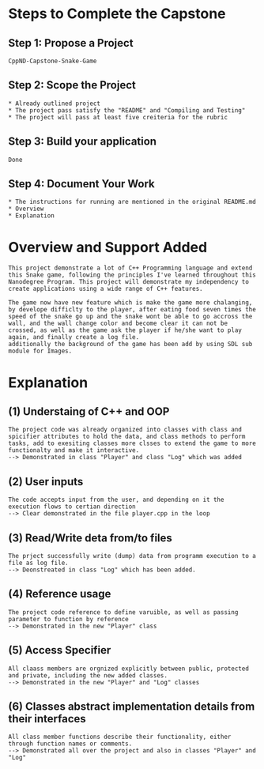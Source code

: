 


# Steps to Complete the Capstone

## Step 1: Propose a Project

```
CppND-Capstone-Snake-Game
```

## Step 2: Scope the Project

```
* Already outlined project
* The project pass satisfy the "README" and "Compiling and Testing" 
* The project will pass at least five creiteria for the rubric
```

## Step 3: Build your application

```
Done
```

## Step 4: Document Your Work

```
* The instructions for running are mentioned in the original README.md
* Overview
* Explanation 
```

# Overview and Support Added 

```
This project demonstrate a lot of C++ Programming language and extend this Snake game, following the principles I've learned throughout this Nanodegree Program. This project will demonstrate my independency to create applications using a wide range of C++ features.

The game now have new feature which is make the game more chalanging, by develope difficlty to the player, after eating food seven times the speed of the snake go up and the snake wont be able to go accross the wall, and the wall change color and become clear it can not be crossed, as well as the game ask the player if he/she want to play again, and finally create a log file.
additionally the background of the game has been add by using SDL sub module for Images.
```

# Explanation

## (1) Understaing of C++ and OOP  
```
The project code was already organized into classes with class and spicifier attributes to hold the data, and class methods to perform tasks, add to exesiting classes more clsses to extend the game to more functionalty and make it interactive. 
--> Demonstrated in class "Player" and class "Log" which was added
```

## (2) User inputs
```
The code accepts input from the user, and depending on it the execution flows to certian direction
--> Clear demonstrated in the file player.cpp in the loop
```

## (3) Read/Write deta from/to files
```
The prject successfully write (dump) data from programm execution to a file as log file. 
--> Deonstreated in class "Log" which has been added.
```

## (4) Reference usage
```
The project code reference to define varuible, as well as passing parameter to function by reference
--> Demonstrated in the new "Player" class
```

## (5) Access Specifier 
```
All claass members are orgnized explicitly between public, protected and private, including the new added classes. 
--> Demonstrated in the new "Player" and "Log" classes
```

## (6) Classes abstract implementation details from their interfaces
```
All class member functions describe their functionality, either through function names or comments. 
--> Demonstrated all over the project and also in classes "Player" and "Log" 
```
